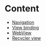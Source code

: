 # Content
- [Navigation](https://github.com/RenatSayf/AndroidCheatSheet/blob/master/sections/Navigation.md)
- [View binding](https://github.com/RenatSayf/AndroidCheatSheet/blob/master/sections/View%20binding.md)
- [WebView](https://github.com/RenatSayf/AndroidCheatSheet/blob/master/sections/WebView.md)
- [Recycler view]()
